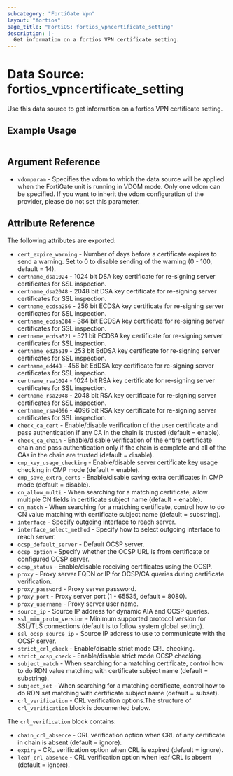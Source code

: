 ```yaml
---
subcategory: "FortiGate Vpn"
layout: "fortios"
page_title: "FortiOS: fortios_vpncertificate_setting"
description: |-
  Get information on a fortios VPN certificate setting.
---
```


# Data Source: fortios_vpncertificate_setting
Use this data source to get information on a fortios VPN certificate setting.


## Example Usage

```hcl

```

## Argument Reference

* `vdomparam` - Specifies the vdom to which the data source will be applied when the FortiGate unit is running in VDOM mode. Only one vdom can be specified. If you want to inherit the vdom configuration of the provider, please do not set this parameter.

## Attribute Reference

The following attributes are exported:

* `cert_expire_warning` - Number of days before a certificate expires to send a warning. Set to 0 to disable sending of the warning (0 - 100, default = 14).
* `certname_dsa1024` - 1024 bit DSA key certificate for re-signing server certificates for SSL inspection.
* `certname_dsa2048` - 2048 bit DSA key certificate for re-signing server certificates for SSL inspection.
* `certname_ecdsa256` - 256 bit ECDSA key certificate for re-signing server certificates for SSL inspection.
* `certname_ecdsa384` - 384 bit ECDSA key certificate for re-signing server certificates for SSL inspection.
* `certname_ecdsa521` - 521 bit ECDSA key certificate for re-signing server certificates for SSL inspection.
* `certname_ed25519` - 253 bit EdDSA key certificate for re-signing server certificates for SSL inspection.
* `certname_ed448` - 456 bit EdDSA key certificate for re-signing server certificates for SSL inspection.
* `certname_rsa1024` - 1024 bit RSA key certificate for re-signing server certificates for SSL inspection.
* `certname_rsa2048` - 2048 bit RSA key certificate for re-signing server certificates for SSL inspection.
* `certname_rsa4096` - 4096 bit RSA key certificate for re-signing server certificates for SSL inspection.
* `check_ca_cert` - Enable/disable verification of the user certificate and pass authentication if any CA in the chain is trusted (default = enable).
* `check_ca_chain` - Enable/disable verification of the entire certificate chain and pass authentication only if the chain is complete and all of the CAs in the chain are trusted (default = disable).
* `cmp_key_usage_checking` - Enable/disable server certificate key usage checking in CMP mode (default = enable).
* `cmp_save_extra_certs` - Enable/disable saving extra certificates in CMP mode (default = disable).
* `cn_allow_multi` - When searching for a matching certificate, allow multiple CN fields in certificate subject name (default = enable).
* `cn_match` - When searching for a matching certificate, control how to do CN value matching with certificate subject name (default = substring).
* `interface` - Specify outgoing interface to reach server.
* `interface_select_method` - Specify how to select outgoing interface to reach server.
* `ocsp_default_server` - Default OCSP server.
* `ocsp_option` - Specify whether the OCSP URL is from certificate or configured OCSP server.
* `ocsp_status` - Enable/disable receiving certificates using the OCSP.
* `proxy` - Proxy server FQDN or IP for OCSP/CA queries during certificate verification.
* `proxy_password` - Proxy server password.
* `proxy_port` - Proxy server port (1 - 65535, default = 8080).
* `proxy_username` - Proxy server user name.
* `source_ip` - Source IP address for dynamic AIA and OCSP queries.
* `ssl_min_proto_version` - Minimum supported protocol version for SSL/TLS connections (default is to follow system global setting).
* `ssl_ocsp_source_ip` - Source IP address to use to communicate with the OCSP server.
* `strict_crl_check` - Enable/disable strict mode CRL checking.
* `strict_ocsp_check` - Enable/disable strict mode OCSP checking.
* `subject_match` - When searching for a matching certificate, control how to do RDN value matching with certificate subject name (default = substring).
* `subject_set` - When searching for a matching certificate, control how to do RDN set matching with certificate subject name (default = subset).
* `crl_verification` - CRL verification options.The structure of `crl_verification` block is documented below.

The `crl_verification` block contains:

* `chain_crl_absence` - CRL verification option when CRL of any certificate in chain is absent (default = ignore).
* `expiry` - CRL verification option when CRL is expired (default = ignore).
* `leaf_crl_absence` - CRL verification option when leaf CRL is absent (default = ignore).
